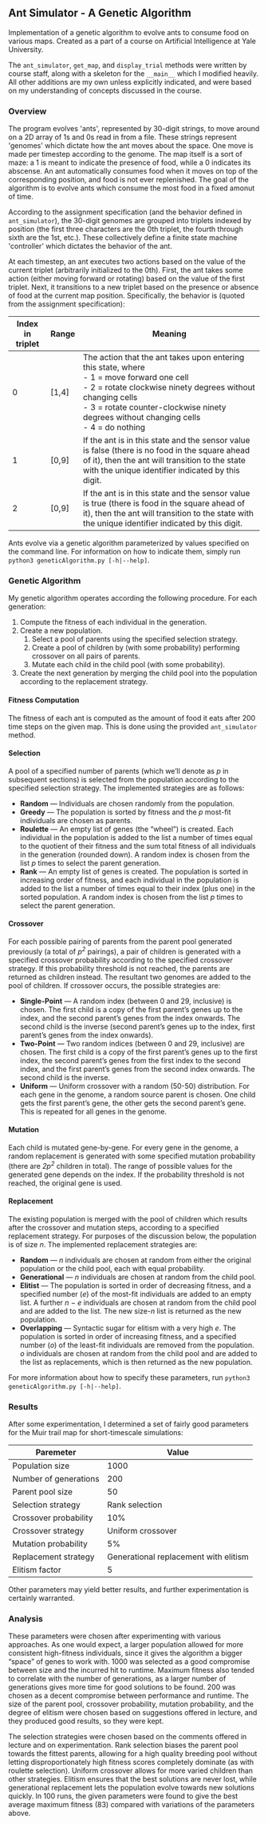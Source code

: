 ## Ant Simulator - A Genetic Algorithm
Implementation of a genetic algorithm to evolve ants to consume food on various maps. Created as a part of a course on Artificial Intelligence at Yale University.

The `ant_simulator`, `get_map`, and `display_trial` methods were written by course staff, along with a skeleton for the `__main__` which I modified heavily. All other additions are my own unless explicitly indicated, and were based on my understanding of concepts discussed in the course.

### Overview
The program evolves 'ants', represented by 30-digit strings, to move around on a 2D array of 1s and 0s read in from a file. These strings represent 'genomes' which dictate how the ant moves about the space. One move is made per timestep according to the genome. The map itself is a sort of maze: a 1 is meant to indicate the presence of food, while a 0 indicates its abscense. An ant automatically consumes food when it moves on top of the corresponding position, and food is not ever replenished. The goal of the algorithm is to evolve ants which consume the most food in a fixed amonut of time.

According to the assignment specification (and the behavior defined in `ant_simulator`), the 30-digit genomes are grouped into triplets indexed by position (the first three characters are the 0th triplet, the fourth through sixth are the 1st, etc.). These collectively define a finite state machine 'controller' which dictates the behavior of the ant. 

At each timestep, an ant executes two actions based on the value of the current triplet (arbitrarily initialized to the 0th). First, the ant takes some action (either moving forward or rotating) based on the value of the first triplet. Next, it transitions to a new triplet based on the presence or absence of food at the current map position. Specifically, the behavior is (quoted from the assignment specification):

| Index in triplet | Range | Meaning |
|---|---|---|
| 0 | [1,4] | The action that the ant takes upon entering this state, where<br> - 1 = move forward one cell<br> - 2 = rotate clockwise ninety degrees without changing cells<br> - 3 = rotate counter-clockwise ninety degrees without changing cells<br> - 4 = do nothing  |
| 1 | [0,9] | If the ant is in this state and the sensor value is false (there is no food in the square ahead of it), then the ant will transition to the state with the unique identifier indicated by this digit. |
| 2 | [0,9] | If the ant is in this state and the sensor value is true (there is food in the square ahead of it), then the ant will transition to the state with the unique identifier indicated by this digit. |

Ants evolve via a genetic algorithm parameterized by values specified on the command line. For information on how to indicate them, simply run `python3 geneticAlgorithm.py [-h|--help]`.

### Genetic Algorithm
My genetic algorithm operates according the following procedure. For each generation:
1. Compute the fitness of each individual in the generation.
1. Create a new population.
    1. Select a pool of parents using the specified selection strategy.
    1. Create a pool of children by (with some probability) performing crossover on all pairs of parents.
    1. Mutate each child in the child pool (with some probability).
1. Create the next generation by merging the child pool into the population according to the replacement
strategy.

#### Fitness Computation
The fitness of each ant is computed as the amount of food it eats after 200 time steps on the given map. This is done using the provided `ant_simulator` method.

#### Selection
A pool of a specified number of parents (which we’ll denote as _p_ in subsequent sections) is selected from the
population according to the specified selection strategy. The implemented strategies are as follows:
* **Random** — Individuals are chosen randomly from the population.
* **Greedy** — The population is sorted by fitness and the _p_ most-fit individuals are chosen as parents.
* **Roulette** — An empty list of genes (the “wheel”) is created. Each individual in the population is added to the list a number of times equal to the quotient of their fitness and the sum total fitness of all individuals in the generation (rounded down). A random index is chosen from the list _p_ times to select the parent generation.
* **Rank** — An empty list of genes is created. The population is sorted in increasing order of fitness, and each individual in the population is added to the list a number of times equal to their index (plus one) in the sorted population. A random index is chosen from the list _p_ times to select the parent generation.

#### Crossover
For each possible pairing of parents from the parent pool generated previously (a total of _p<sup>2</sup>_ pairings), a pair of children is generated with a specified crossover probability according to the specified crossover strategy. If this probability threshold is not reached, the parents are returned as children instead. The resultant two genomes are added to the pool of children. If crossover occurs, the possible strategies are:
* **Single-Point** — A random index (between 0 and 29, inclusive) is chosen. The first child is a copy of the first parent’s genes up to the index, and the second parent’s genes from the index onwards. The second child is the inverse (second parent’s genes up to the index, first parent’s genes from the index onwards).
* **Two-Point** — Two random indices (between 0 and 29, inclusive) are chosen. The first child is a copy of the first parent’s genes up to the first index, the second parent’s genes from the first index to the second index, and the first parent’s genes from the second index onwards. The second child is the inverse.
* **Uniform** — Uniform crossover with a random (50-50) distribution. For each gene in the genome, a random source parent is chosen. One child gets the first parent’s gene, the other gets the second parent’s gene. This is repeated for all genes in the genome.

#### Mutation
Each child is mutated gene-by-gene. For every gene in the genome, a random replacement is generated with some specified mutation probability (there are _2p<sup>2</sup>_ children in total). The range of possible values for the generated gene depends on the index. If the probability threshold is not reached, the original gene is used.

#### Replacement
The existing population is merged with the pool of children which results after the crossover and mutation steps, according to a specified replacement strategy. For purposes of the discussion below, the population is of size _n_. The implemented replacement strategies are:
* **Random** — _n_ individuals are chosen at random from either the original population or the child pool, each with equal probability.
* **Generational** — _n_ individuals are chosen at random from the child pool.
* **Elitist** — The population is sorted in order of decreasing fitness, and a specified number (_e_) of the most-fit individuals are added to an empty list. A further _n − e_ individuals are chosen at random from the child pool and are added to the list. The new size-_n_ list is returned as the new population.
* **Overlapping** — Syntactic sugar for elitism with a very high _e_. The population is sorted in order of increasing fitness, and a specified number (_o_) of the least-fit individuals are removed from the population. _o_ individuals are chosen at random from the child pool and are added to the list as replacements, which is then returned as the new population.

For more information about how to specify these parameters, run `python3 geneticAlgorithm.py [-h|--help]`.

### Results
After some experimentation, I determined a set of fairly good parameters for the Muir trail map for short-timescale simulations:

| Paremeter | Value |
|---|---|
| Population size | 1000 |
| Number of generations | 200 |
| Parent pool size | 50 |
| Selection strategy | Rank selection |
| Crossover probability | 10% |
| Crossover strategy | Uniform crossover |
| Mutation probability | 5% |
| Replacement strategy | Generational replacement with elitism |
| Elitism factor | 5 |

Other parameters may yield better results, and further experimentation is certainly warranted.

### Analysis
These parameters were chosen after experimenting with various approaches. As one would expect, a larger population allowed for more consistent high-fitness individuals, since it gives the algorithm a bigger “space” of genes to work with. 1000 was selected as a good compromise between size and the incurred hit to runtime. Maximum fitness also tended to correlate with the number of generations, as a larger number of generations gives more time for good solutions to be found. 200 was chosen as a decent compromise between performance and runtime. The size of the parent pool, crossover probability, mutation probability, and the degree of elitism were chosen based on suggestions offered in lecture, and they produced good results, so they were kept.

The selection strategies were chosen based on the comments offered in lecture and on experimentation. Rank selection biases the parent pool towards the fittest parents, allowing for a high quality breeding pool without letting disproportionately high fitness scores completely dominate (as with roulette selection). Uniform crossover allows for more varied children than other strategies. Elitism ensures that the best solutions are never lost, while generational replacement lets the population evolve towards new solutions quickly. In 100 runs, the given parameters were found to give the best average maximum fitness (83) compared with variations of the parameters above.
